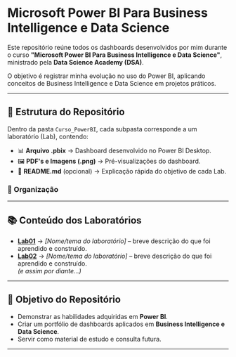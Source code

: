 # Microsoft Power BI Para Business Intelligence e Data Science

Este repositório reúne todos os dashboards desenvolvidos por mim durante o curso **"Microsoft Power BI Para Business Intelligence e Data Science"**, ministrado pela **Data Science Academy (DSA)**.  

O objetivo é registrar minha evolução no uso do Power BI, aplicando conceitos de Business Intelligence e Data Science em projetos práticos.  

---

## 📂 Estrutura do Repositório

Dentro da pasta `Curso_PowerBI`, cada subpasta corresponde a um laboratório (Lab), contendo:  

- 📊 **Arquivo .pbix** → Dashboard desenvolvido no Power BI Desktop.
- 🖼️ **PDF's e Imagens (.png)** → Pré-visualizações do dashboard.  
- 📄 **README.md** (opcional) → Explicação rápida do objetivo de cada Lab.  

### 🔎 Organização

---

## 📚 Conteúdo dos Laboratórios

- **[Lab01](./Lab01/)** → *[Nome/tema do laboratório]* – breve descrição do que foi aprendido e construído.  
- **[Lab02](./Lab02/)** → *[Nome/tema do laboratório]* – breve descrição do que foi aprendido e construído.  
*(e assim por diante...)*  

---

## 🚀 Objetivo do Repositório

- Demonstrar as habilidades adquiridas em **Power BI**.  
- Criar um portfólio de dashboards aplicados em **Business Intelligence e Data Science**.  
- Servir como material de estudo e consulta futura.  

---
